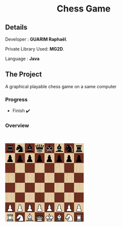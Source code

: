<h1 align="center">Chess Game</h1>


## Details

Developer :       **GUARIM Raphaël**.

Private Library Used:       **MG2D**.

Language :      **Java**


## The Project

<p > A graphical playable chess game on a same computer  </p>

<h3> Progress </h3>

  - Finish ✔️


<h3> Overview </h3>


<br /> 

<img height="250" src="https://github.com/RaphaelGuarim/ChessGame/blob/main/Illustrations/doc1.png" alt="Illustration" /> <img height="250" align="right" src="https://github.com/RaphaelGuarim/ChessGame/blob/main/Illustrations/doc2.png" alt="Illustration" style="display:none;"/>
